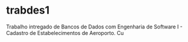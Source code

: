 # trabdes1
Trabalho intregado de Bancos de Dados com Engenharia de Software I - Cadastro de Estabelecimentos de Aeroporto.
Cu

